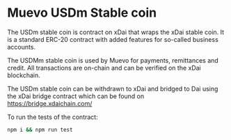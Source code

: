 # Muevo USDm Stable coin

The USDm stable coin is contract on xDai that wraps the xDai stable coin. It is a standard ERC-20 contract with added features for so-called business accounts.

The USDMm stable coin is used by Muevo for payments, remittances and credit. All transactions are on-chain and can be verified on the xDai blockchain.

The USDm stable coin can be withdrawn to xDai and bridged to Dai using the xDai bridge contract which can be found on https://bridge.xdaichain.com/



To run the tests of the contract:

```sh
npm i && npm run test
```